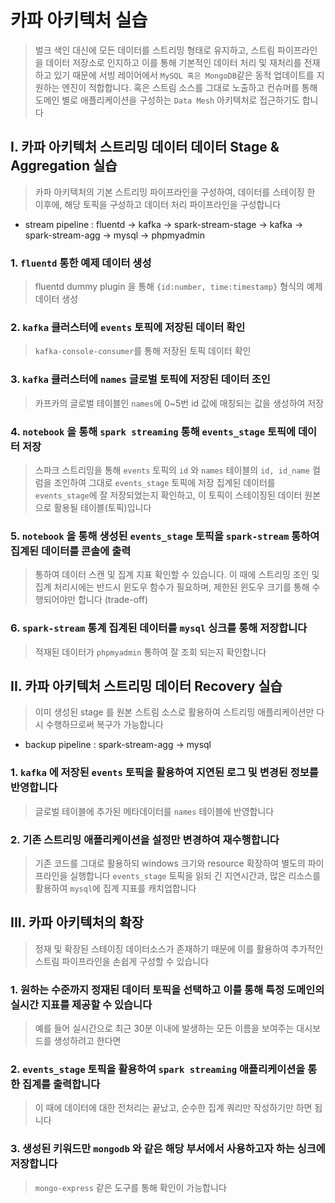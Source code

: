 # 카파 아키텍처 실습
> 벌크 색인 대신에 모든 데이터를 스트리밍 형태로 유지하고, 스트림 파이프라인을 데이터 저장소로 인지하고 이를 통해 기본적인 데이터 처리 및 재처리를 전재하고 있기 때문에 서빙 레이어에서 `MySQL 혹은 MongoDB`같은 동적 업데이트를 지원하는 엔진이 적합합니다. 혹은 스트림 소스를 그대로 노출하고 컨슈머를 통해 도메인 별로 애플리케이션을 구성하는 `Data Mesh` 아키텍처로 접근하기도 합니다


## I. 카파 아키텍처 스트리밍 데이터 데이터 Stage & Aggregation 실습
> 카파 아키텍처의 기본 스트리밍 파이프라인을 구성하여, 데이터를 스테이징 한 이후에, 해당 토픽을 구성하고 데이터 처리 파이프라인을 구성합니다
* stream pipeline : fluentd -> kafka -> spark-stream-stage -> kafka -> spark-stream-agg -> mysql -> phpmyadmin

### 1. `fluentd` 통한 예제 데이터 생성
> fluentd dummy plugin 을 통해 `{id:number, time:timestamp}` 형식의 예제 데이터 생성

### 2. `kafka` 클러스터에 `events` 토픽에 저장된 데이터 확인
> `kafka-console-consumer`를 통해 저장된 토픽 데이터 확인

### 3. `kafka` 클러스터에 `names` 글로벌 토픽에 저장된 데이터 조인
> 카프카의 글로벌 테이블인 `names`에 0~5번 id 값에 매칭되는 값을 생성하여 저장

### 4. `notebook` 을 통해 `spark streaming` 통해 `events_stage` 토픽에 데이터 저장
> 스파크 스트리밍을 통해 `events` 토픽의 `id` 와 `names` 테이블의 `id, id_name` 컬럼을 조인하여 그대로 `events_stage` 토픽에 저장
> 집계된 데이터를 `events_stage`에 잘 저장되었는지 확인하고, 이 토픽이 스테이징된 데이터 원본으로 활용될 테이블(토픽)입니다 

### 5. `notebook` 을 통해 생성된 `events_stage` 토픽을 `spark-stream` 통하여 집계된 데이터를 콘솔에 출력
> 통하여 데이터 스캔 및 집계 지표 확인할 수 있습니다.
> 이 때에 스트리밍 조인 및 집계 처리시에는 반드시 윈도우 함수가 필요하며, 제한된 윈도우 크기를 통해 수행되어야만 합니다 (trade-off)

### 6. `spark-stream` 통계 집계된 데이터를 `mysql` 싱크를 통해 저장합니다
> 적재된 데이터가 `phpmyadmin` 통하여 잘 조회 되는지 확인합니다


## II. 카파 아키텍처 스트리밍 데이터 Recovery 실습
> 이미 생성된 stage 를 원본 스트림 소스로 활용하여 스트리밍 애플리케이션만 다시 수행하므로써 복구가 가능합니다
* backup pipeline : spark-stream-agg -> mysql

### 1. `kafka` 에 저장된 `events` 토픽을 활용하여 지연된 로그 및 변경된 정보를 반영합니다
> 글로벌 테이블에 추가된 메타데이터를 `names` 테이블에 반영합니다

### 2. 기존 스트리밍 애플리케이션을 설정만 변경하여 재수행합니다
> 기존 코드를 그대로 활용하되 windows 크기와 resource 확장하여 별도의 파이프라인을 실행합니다
> `events_stage` 토픽을 읽되 긴 지연시간과, 많은 리소스를 활용하여 `mysql`에 집계 지표를 캐치업합니다


## III. 카파 아키텍처의 확장
> 정재 및 확장된 스테이징 데이터소스가 존재하기 때문에 이를 활용하여 추가적인 스트림 파이프라인을 손쉽게 구성할 수 있습니다

### 1. 원하는 수준까지 정재된 데이터 토픽을 선택하고 이를 통해 특정 도메인의 실시간 지표를 제공할 수 있습니다
> 예를 들어 실시간으로 최근 30분 이내에 발생하는 모든 이름을 보여주는 대시보드를 생성하려고 한다면 

### 2. `events_stage` 토픽을 활용하여 `spark streaming` 애플리케이션을 통한 집계를 출력합니다
> 이 때에 데이터에 대한 전처리는 끝났고, 순수한 집계 쿼리만 작성하기만 하면 됩니다

### 3. 생성된 키워드만 `mongodb` 와 같은 해당 부서에서 사용하고자 하는 싱크에 저장합니다
> `mongo-express` 같은 도구를 통해 확인이 가능합니다

